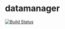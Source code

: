# datamanager

[![Build Status](https://semaphoreci.com/api/v1/projects/813a82e8-2023-4524-a40a-51d071fd8736/475622/badge.svg)](https://semaphoreci.com/djforth/datamanager)


